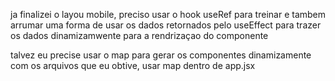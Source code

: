 ja finalizei o layou mobile, preciso usar o hook useRef para treinar e tambem arrumar uma forma de usar os dados retornados pelo useEffect para trazer os dados dinamizamwente para a rendrizaçao do componente



talvez eu precise usar o map para gerar os componentes dinamizamente com os arquivos que eu obtive, usar map dentro de app.jsx